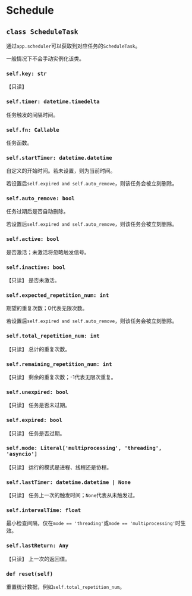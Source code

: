 # **Schedule**

## **`class ScheduleTask`**

通过`app.scheduler`可以获取到对应任务的`ScheduleTask`。

一般情况下不会手动实例化该类。

### **`self.key: str`**

【只读】

### **`self.timer: datetime.timedelta`**

任务触发的间隔时间。

### **`self.fn: Callable`**

任务函数。

### **`self.startTimer: datetime.datetime`**

自定义的开始时间。若未设置，则为当前时间。

若设置后`self.expired and self.auto_remove`，则该任务会被立刻删除。

### **`self.auto_remove: bool`**

任务过期后是否自动删除。

若设置后`self.expired and self.auto_remove`，则该任务会被立刻删除。

### **`self.active: bool`**

是否激活；未激活将忽略触发信号。

### **`self.inactive: bool`**

【只读】 是否未激活。

### **`self.expected_repetition_num: int`**

期望的重复次数；0代表无限次数。

若设置后`self.expired and self.auto_remove`，则该任务会被立刻删除。

### **`self.total_repetition_num: int`**

【只读】 总计的重复次数。

### **`self.remaining_repetition_num: int`**

【只读】 剩余的重复次数；-1代表无限次重复。

### **`self.unexpired: bool`**

【只读】 任务是否未过期。

### **`self.expired: bool`**

【只读】 任务是否过期。

### **`self.mode: Literal['multiprocessing', 'threading', 'asyncio']`**

【只读】 运行的模式是进程、线程还是协程。

### **`self.lastTimer: datetime.datetime | None`**

【只读】 任务上一次的触发时间；`None`代表从未触发过。

### **`self.intervalTime: float`**

最小检查间隔，仅在`mode == 'threading'`或`mode == 'multiprocessing'`时生效。

### **`self.lastReturn: Any`**

【只读】 上一次的返回值。

### **`def reset(self)`**

重置统计数据，例如`self.total_repetition_num`。
